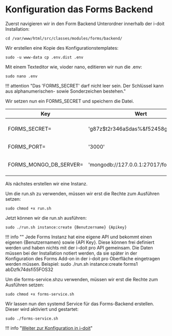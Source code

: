 # Konfiguration das Forms Backend

Zuerst navigieren wir in den Form Backend Unterordner innerhalb der i-doit Installation:

    cd /var/www/html/src/classes/modules/forms/backend/

Wir erstellen eine Kopie des Konfigurationstemplates:

    sudo -u www-data cp .env.dist .env

Mit einem Texteditor wie, vioder nano, editieren wir nun die .env:

    sudo nano .env

!!! attention "Das 'FORMS\_SECRET' darf nicht leer sein. Der Schlüssel kann aus alphanumerischen- sowie Sonderzeichen bestehen."

Wir setzen nun ein FORMS\_SECRET und speichern die Datei.

| Key | Wert | Beschreibung |
| --- | --- | --- |
| FORMS\_SECRET= | 'g87z$t2r346aSdas%&f52458g724g875!' | Schlüssel zum Verschlüsseln der Daten in der Datenbank  <br>Darf nicht leer sein!  <br>Zum Beispiel: FORMS_SECRET='h982t)24/(&%houaq3ho4' |
| FORMS\_PORT= | '3000' | Port für Verbindungen  <br>Zum Beispiel: FORMS_PORT='3000' |
| FORMS\_MONGO\_DB\_SERVER= | 'mongodb://127.0.0.1:27017/forms' | URL und Port zur Verbindung mit dem MongoDB Server  <br>Zum Beispiel: FORMS_MONGO_DB_SERVER='mongodb://127.0.0.1:27017/forms' |

Als nächstes erstellen wir eine Instanz.

Um die run.sh zu verwenden, müssen wir erst die Rechte zum Ausführen setzen:

    sudo chmod +x run.sh

Jetzt können wir die run.sh ausführen:

    sudo ./run.sh instance:create {Benutzername} {Apikey}

!!! info ""
    Jede Forms Instanz hat eine eigene API und bekommt einen eigenen {Benutzernamen} sowie {API Key}. Diese können frei definiert werden und haben nichts mit der i-doit pro API gemeinsam.
    Die Daten müssen bei der Installation notiert werden, da sie später in der Konfiguration des Forms Add-on in der i-doit pro Oberfläche eingetragen werden müssen.
    Beispiel: sudo ./run.sh instance:create forms1 abDzfk74dsfi55FOS32

Um die forms-service.shzu verwenden, müssen wir erst die Rechte zum Ausführen setzen:

    sudo chmod +x forms-service.sh

Wir lassen nun den systemd Service für das Forms-Backend erstellen.
Dieser wird aktiviert und gestartet:

    sudo ./forms-service.sh

!!! info "[Weiter zur Konfiguration in i-doit](./konfiguration-in-i-doit.md)"
